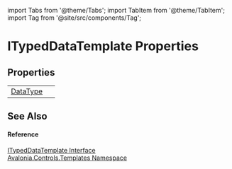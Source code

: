 import Tabs from '@theme/Tabs'; 
import TabItem from '@theme/TabItem'; 
import Tag from '@site/src/components/Tag'; 

# ITypedDataTemplate Properties




## Properties
<table>
<tr>
<td><a href="P_Avalonia_Controls_Templates_ITypedDataTemplate_DataType">DataType</a></td>
<td> </td>
</tr>
</table>

## See Also


#### Reference
<a href="T_Avalonia_Controls_Templates_ITypedDataTemplate">ITypedDataTemplate Interface</a>  
<a href="N_Avalonia_Controls_Templates">Avalonia.Controls.Templates Namespace</a>  
